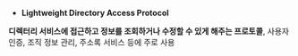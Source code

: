 - **Lightweight Directory Access Protocol**

**디렉터리 서비스에 접근하고 정보를 조회하거나 수정할 수 있게 해주는 프로토콜**, 사용자 인증, 조직 정보 관리, 주소록 서비스 등에 주로 사용

